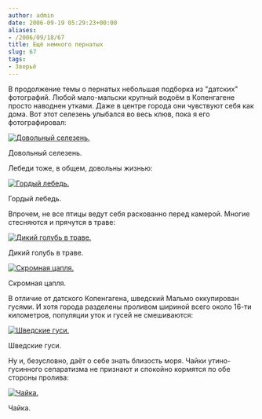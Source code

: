 ```yaml
---
author: admin
date: 2006-09-19 05:29:23+00:00
aliases:
- /2006/09/18/67
title: Ещё немного пернатых
slug: 67
tags:
- Зверьё
---
```


В продолжение темы о пернатых небольшая подборка из "датских" фотографий. Любой мало-мальски крупный водоём в Копенгагене просто наводнен утками. Даже в центре города они чувствуют себя как дома. Вот этот селезень улыбался во весь клюв, пока я его фотографировал:

[![Довольный селезень.](/2006/09/IMG_0480.thumbnail.jpg)](/2006/09/IMG_0480.jpg)

Довольный селезень.

<!--more-->
Лебеди тоже, в общем, довольны жизнью:

[![Гордый лебедь.](/2006/09/IMG_0505.thumbnail.jpg)](/2006/09/IMG_0505.jpg)

Гордый лебедь.

Впрочем, не все птицы ведут себя раскованно перед камерой. Многие стесняются и прячутся в траве:

[![Дикий голубь в траве.](/2006/09/IMG_0102.thumbnail.jpg)](/2006/09/IMG_0102.jpg)

Дикий голубь в траве.

[![Скромная цапля.](/2006/09/IMG_0119.thumbnail.jpg)](/2006/09/IMG_0119.jpg)

Скромная цапля.

В отличие от датского Копенгагена, шведский Мальмо оккупирован гусями. И хотя города разделены проливом шириной всего около 16-ти километров, популяции уток и гусей не смешиваются:

[![Шведские гуси.](/2006/09/IMG_0260.thumbnail.jpg)](/2006/09/IMG_0260.jpg)

Шведские гуси.

Ну и, безусловно, даёт о себе знать близость моря. Чайки утино-гусинного сепаратизма не признают и спокойно кормятся по обе стороны пролива:

[![Чайка.](/2006/09/IMG_0512.thumbnail.jpg)](/2006/09/IMG_0512.jpg)

Чайка.
